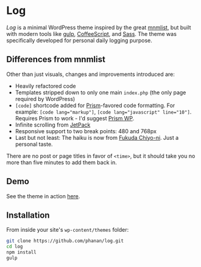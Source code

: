 # Log

_Log_ is a minimal WordPress theme inspired by the great [mnmlist](http://mnmlist.com/), but built with modern tools like [gulp](http://gulpjs.com/), [CoffeeScript](http://coffeescript.org/), and [Sass](http://sass-lang.com/). The theme was specifically developed for personal daily logging purpose.

## Differences from mnmlist

Other than just visuals, changes and improvements introduced are:

* Heavily refactored code
* Templates stripped down to only one main `index.php` (the only page required by WordPress)
* `[code]` shortcode added for [Prism](http://prismjs.com)-favored code formatting. For example: `[code lang="markup"]`, `[code lang="javascript" line="10"]`. Requires Prism to work - I'd suggest [Prism WP](https://wordpress.org/plugins/prism-wp/).
* Infinite scrolling from [JetPack](http://jetpack.me/)
* Responsive support to two break points: 480 and 768px
* Last but not least: The haiku is now from [Fukuda Chiyo-ni](http://en.wikipedia.org/wiki/Fukuda_Chiyo-ni). Just a personal taste.

There are no post or page titles in favor of `<time>`, but it should take you no more than five minutes to add them back in.

## Demo
See the theme in action [here](http://log.phanan.net).

## Installation

From inside your site's `wp-content/themes` folder:
```bash
git clone https://github.com/phanan/log.git
cd log
npm install
gulp
````

